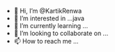 - 👋 Hi, I’m @KartikRenwa
- 👀 I’m interested in ...java 
- 🌱 I’m currently learning ...
- 💞️ I’m looking to collaborate on ...
- 📫 How to reach me ...

<!---
KartikRenwa/KartikRenwa is a ✨ special ✨ repository because its `README.md` (this file) appears on your GitHub profile.
You can click the Preview link to take a look at your changes.
--->
